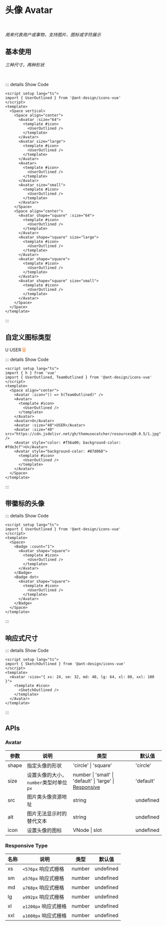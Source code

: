 # 头像 Avatar

<BackTop />
<Watermark fullscreen content="Vue Amazing UI" />

<br/>

*用来代表用户或事物，支持图片、图标或字符展示*

<script setup lang="ts">
import { h } from 'vue'
import { UserOutlined, TeamOutlined, SketchOutlined } from '@ant-design/icons-vue'
</script>

## 基本使用

*三种尺寸，两种形状*

<br/>

<Space vertical>
  <Space align="center">
    <Avatar :size="64">
      <template #icon>
        <UserOutlined />
      </template>
    </Avatar>
    <Avatar size="large">
      <template #icon>
        <UserOutlined />
      </template>
    </Avatar>
    <Avatar>
      <template #icon>
        <UserOutlined />
      </template>
    </Avatar>
    <Avatar size="small">
      <template #icon>
        <UserOutlined />
      </template>
    </Avatar>
  </Space>
  <Space align="center">
    <Avatar shape="square" :size="64">
      <template #icon>
        <UserOutlined />
      </template>
    </Avatar>
    <Avatar shape="square" size="large">
      <template #icon>
        <UserOutlined />
      </template>
    </Avatar>
    <Avatar shape="square">
      <template #icon>
        <UserOutlined />
      </template>
    </Avatar>
    <Avatar shape="square" size="small">
      <template #icon>
        <UserOutlined />
      </template>
    </Avatar>
  </Space>
</Space>

::: details Show Code

```vue
<script setup lang="ts">
import { UserOutlined } from '@ant-design/icons-vue'
</script>
<template>
  <Space vertical>
    <Space align="center">
      <Avatar :size="64">
        <template #icon>
          <UserOutlined />
        </template>
      </Avatar>
      <Avatar size="large">
        <template #icon>
          <UserOutlined />
        </template>
      </Avatar>
      <Avatar>
        <template #icon>
          <UserOutlined />
        </template>
      </Avatar>
      <Avatar size="small">
        <template #icon>
          <UserOutlined />
        </template>
      </Avatar>
    </Space>
    <Space align="center">
      <Avatar shape="square" :size="64">
        <template #icon>
          <UserOutlined />
        </template>
      </Avatar>
      <Avatar shape="square" size="large">
        <template #icon>
          <UserOutlined />
        </template>
      </Avatar>
      <Avatar shape="square">
        <template #icon>
          <UserOutlined />
        </template>
      </Avatar>
      <Avatar shape="square" size="small">
        <template #icon>
          <UserOutlined />
        </template>
      </Avatar>
    </Space>
  </Space>
</template>
```

:::

## 自定义图标类型

<Space align="center">
  <Avatar :icon="() => h(TeamOutlined)" />
  <Avatar>
    <template #icon>
      <UserOutlined />
    </template>
  </Avatar>
  <Avatar>U</Avatar>
  <Avatar :size="40">USER</Avatar>
  <Avatar :size="40" src="https://cdn.jsdelivr.net/gh/themusecatcher/resources@0.0.5/1.jpg" />
  <Avatar style="color: #f56a00; background-color: #fde3cf">U</Avatar>
  <Avatar style="background-color: #87d068">
    <template #icon>
      <UserOutlined />
    </template>
  </Avatar>
</Space>

::: details Show Code

```vue
<script setup lang="ts">
import { h } from 'vue'
import { UserOutlined, TeamOutlined } from '@ant-design/icons-vue'
</script>
<template>
  <Space align="center">
    <Avatar :icon="() => h(TeamOutlined)" />
    <Avatar>
      <template #icon>
        <UserOutlined />
      </template>
    </Avatar>
    <Avatar>U</Avatar>
    <Avatar :size="40">USER</Avatar>
    <Avatar :size="40" src="https://cdn.jsdelivr.net/gh/themusecatcher/resources@0.0.5/1.jpg" />
    <Avatar style="color: #f56a00; background-color: #fde3cf">U</Avatar>
    <Avatar style="background-color: #87d068">
      <template #icon>
        <UserOutlined />
      </template>
    </Avatar>
  </Space>
</template>
```

:::

## 带徽标的头像

<Space>
  <Badge :count="1">
    <Avatar shape="square">
      <template #icon>
        <UserOutlined />
      </template>
    </Avatar>
  </Badge>
  <Badge dot>
    <Avatar shape="square">
      <template #icon>
        <UserOutlined />
      </template>
    </Avatar>
  </Badge>
</Space>

::: details Show Code

```vue
<script setup lang="ts">
import { UserOutlined } from '@ant-design/icons-vue'
</script>
<template>
  <Space>
    <Badge :count="1">
      <Avatar shape="square">
        <template #icon>
          <UserOutlined />
        </template>
      </Avatar>
    </Badge>
    <Badge dot>
      <Avatar shape="square">
        <template #icon>
          <UserOutlined />
        </template>
      </Avatar>
    </Badge>
  </Space>
</template>
```

:::

## 响应式尺寸

<Avatar :size="{ xs: 24, sm: 32, md: 40, lg: 64, xl: 80, xxl: 100 }">
  <template #icon>
    <SketchOutlined />
  </template>
</Avatar>

::: details Show Code

```vue
<script setup lang="ts">
import { SketchOutlined } from '@ant-design/icons-vue'
</script>
<template>
  <Avatar :size="{ xs: 24, sm: 32, md: 40, lg: 64, xl: 80, xxl: 100 }">
    <template #icon>
      <SketchOutlined />
    </template>
  </Avatar>
</template>
```

:::

## APIs

### Avatar

参数 | 说明 | 类型 | 默认值
-- | -- | -- | --
shape | 指定头像的形状 | 'circle' &#124; 'square' | 'circle'
size | 设置头像的大小，`number`类型时单位 `px` | number &#124; 'small' &#124; 'default' &#124; 'large' &#124; [Responsive](#responsive-type) | 'default'
src | 图片类头像资源地址 | string | undefined
alt | 图片无法显示时的替代文本 | string | undefined
icon | 设置头像的图标 | VNode &#124; slot | undefined

### Responsive Type

名称 | 说明 | 类型 | 默认值
-- | -- | -- | --
xs | `<576px` 响应式栅格 | number | undefined
sm | `≥576px` 响应式栅格 | number | undefined
md | `≥768px` 响应式栅格 | number | undefined
lg | `≥992px` 响应式栅格 | number | undefined
xl | `≥1200px` 响应式栅格 | number | undefined
xxl | `≥1600px` 响应式栅格 | number | undefined
